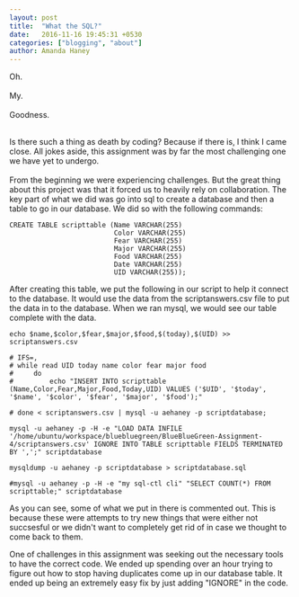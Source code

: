 ```yaml
---
layout: post
title:  "What the SQL?"
date:   2016-11-16 19:45:31 +0530
categories: ["blogging", "about"]
author: Amanda Haney
---
```


Oh.<br><br>
My.<br><br>
Goodness.<br><br>

Is there such a thing as death by coding?  Because if there is, I think I came close.  All jokes aside, this assignment was by far the most challenging one we have yet to undergo. <br>
<br>
From the beginning we were experiencing challenges.  But the great thing about this project was that it forced us to heavily rely on collaboration.  The key part of what we did was go into sql to create a database and then a table to go in our database.  We did so with the following commands:

```
CREATE TABLE scripttable (Name VARCHAR(255)
                          Color VARCHAR(255)
                          Fear VARCHAR(255)
                          Major VARCHAR(255)
                          Food VARCHAR(255)
                          Date VARCHAR(255)
                          UID VARCHAR(255));
```

After creating this table, we put the following in our script to help it connect to the database.  It would use the data from the scriptanswers.csv file to put the data in to the database.  When we ran mysql, we would see our table complete with the data.  

```
echo $name,$color,$fear,$major,$food,$(today),$(UID) >> scriptanswers.csv

# IFS=,
# while read UID today name color fear major food
#     do
#         echo "INSERT INTO scripttable (Name,Color,Fear,Major,Food,Today,UID) VALUES ('$UID', '$today', '$name', '$color', '$fear', '$major', '$food');"
        
# done < scriptanswers.csv | mysql -u aehaney -p scriptdatabase;

mysql -u aehaney -p -H -e "LOAD DATA INFILE '/home/ubuntu/workspace/bluebluegreen/BlueBlueGreen-Assignment-4/scriptanswers.csv' IGNORE INTO TABLE scripttable FIELDS TERMINATED BY ',';" scriptdatabase

mysqldump -u aehaney -p scriptdatabase > scriptdatabase.sql

#mysql -u aehaney -p -H -e "my sql-ctl cli" "SELECT COUNT(*) FROM scripttable;" scriptdatabase
```

As you can see, some of what we put in there is commented out.  This is because these were attempts to try new things that were either not succsesful or we didn't want to completely get rid of in case we thought to come back to them.  

One of challenges in this assignment was seeking out the necessary tools to have the correct code.  We ended up spending over an hour trying to figure out how to stop having duplicates come up in our database table.  It ended up being an extremely easy fix by just adding "IGNORE" in the code.  
